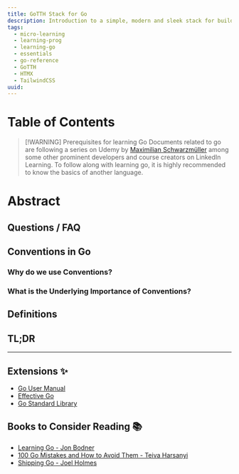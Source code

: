 ```yaml
---
title: GoTTH Stack for Go
description: Introduction to a simple, modern and sleek stack for building faster web applications using Go, TailwindCSS, Templ, and HTMX.
tags:
  - micro-learning
  - learning-prog
  - learning-go
  - essentials
  - go-reference
  - GoTTH
  - HTMX
  - TailwindCSS
uuid:
---
```

# Table of Contents


> [!WARNING] Prerequisites for learning Go
> Documents related to go are following a series on Udemy by [Maximilian Schwarzmüller](https://www.udemy.com/user/maximilian-schwarzmuller/) among some other prominent developers and course creators on LinkedIn Learning. To follow along with learning go, it is highly recommended to know the basics of another language.  

# Abstract

## Questions / FAQ

## Conventions in Go

### Why do we use Conventions?

### What is the Underlying Importance of Conventions?

## Definitions

## TL;DR

---
## Extensions ✨
- [Go User Manual](https://tip.golang.org/doc/)
- [Effective Go](https://tip.golang.org/doc/effective_go)
- [Go Standard Library](https://pkg.go.dev/std)

## Books to Consider Reading 📚
- [Learning Go - Jon Bodner](https://learning.oreilly.com/library/view/learning-go/9781492077206/)
- [100 Go Mistakes and How to Avoid Them - Teiva Harsanyi](https://learning.oreilly.com/library/view/100-go-mistakes/9781617299599/)
- [Shipping Go - Joel Holmes](https://learning.oreilly.com/library/view/shipping-go/9781617299506/)
